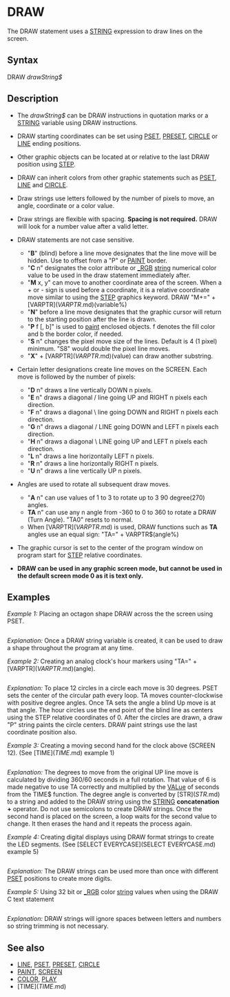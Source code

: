 # DRAW

The DRAW statement uses a [STRING](STRING.md) expression to draw lines on the screen.

  

## Syntax

DRAW *drawString$*
  

## Description

* The *drawString$* can be DRAW instructions in quotation marks or a [STRING](STRING.md) variable using DRAW instructions.
* DRAW starting coordinates can be set using [PSET](PSET.md), [PRESET](PRESET.md), [CIRCLE](CIRCLE.md) or [LINE](LINE.md) ending positions.
* Other graphic objects can be located at or relative to the last DRAW position using [STEP](STEP.md).
* DRAW can inherit colors from other graphic statements such as [PSET](PSET.md), [LINE](LINE.md) and [CIRCLE](CIRCLE.md).
* Draw strings use letters followed by the number of pixels to move, an angle, coordinate or a color value.
* Draw strings are flexible with spacing. **Spacing is not required.** DRAW will look for a number value after a valid letter.
* DRAW statements are not case sensitive.
	+ "**B**" (blind) before a line move designates that the line move will be hidden. Use to offset from a "P" or [PAINT](PAINT.md) border.
	+ "**C** n" designates the color attribute or [_RGB](_RGB.md) [string](string.md) numerical color value to be used in the draw statement immediately after.
	+ "**M** x, y" can move to another coordinate area of the screen. When a + or - sign is used before a coordinate, it is a relative coordinate move similar to using the [STEP](STEP.md) graphics keyword. DRAW "M+=" + [VARPTR$](VARPTR$.md)(variable%)
	+ "**N**" before a line move designates that the graphic cursor will return to the starting position after the line is drawn.
	+ "**P** f [, b]" is used to [paint](paint.md) enclosed objects. f denotes the fill color and b the border color, if needed.
	+ "**S** n" changes the pixel move size of the lines. Default is 4 (1 pixel) minimum. "S8" would double the pixel line moves.
	+ "**X**" + [VARPTR$](VARPTR$.md)(value) can draw another substring.

* Certain letter designations create line moves on the SCREEN. Each move is followed by the number of pixels:
	+ "**D** n" draws a line vertically DOWN n pixels.
	+ "**E** n" draws a diagonal / line going UP and RIGHT n pixels each direction.
	+ "**F** n" draws a diagonal \ line going DOWN and RIGHT n pixels each direction.
	+ "**G** n" draws a diagonal / LINE going DOWN and LEFT n pixels each direction.
	+ "**H** n" draws a diagonal \ LINE going UP and LEFT n pixels each direction.
	+ "**L** n" draws a line horizontally LEFT n pixels.
	+ "**R** n" draws a line horizontally RIGHT n pixels.
	+ "**U** n" draws a line vertically UP n pixels.

* Angles are used to rotate all subsequent draw moves.
	+ "**A** n" can use values of 1 to 3 to rotate up to 3 90 degree(270) angles.
	+ **TA** n" can use any n angle from -360 to 0 to 360 to rotate a DRAW (Turn Angle). "TA0" resets to normal.
	+ When [VARPTR$](VARPTR$.md) is used, DRAW functions such as **TA** angles use an equal sign: "TA=" + VARPTR$(angle%)
* The graphic cursor is set to the center of the program window on program start for [STEP](STEP.md) relative coordinates.
* **DRAW can be used in any graphic screen mode, but cannot be used in the default screen mode 0 as it is text only.**

  

## Examples

*Example 1:* Placing an octagon shape DRAW across the the screen using PSET.

```  SCREEN 12  octagon$ = "C12 R10 F10 D10 G10 L10 H10 U10 E10"  'create a DRAW string value  [SCREEN](SCREEN.md) 12  FOR i% = 1 TO 11    [PSET](PSET.md) (i% * 50, 100), 15    [_DELAY](_DELAY.md) .5         ' delay for demo    DRAW octagon$     ' DRAW the octagon using variable    [_DELAY](_DELAY.md) .5         ' delay for demo  NEXT i%  
```

*Explanation:* Once a DRAW string variable is created, it can be used to draw a shape throughout the program at any time.

  

*Example 2:* Creating an analog clock's hour markers using "TA=" + [VARPTR$](VARPTR$.md)(angle).

```  SCREEN 12  FOR angle = 0 TO 360 [STEP](STEP.md) 30             ' 360/12 hour circles = 30 degrees apart    PSET (175, 250), 6 ' stay at center point of clock    DRAW "TA=" + [VARPTR$](VARPTR$.md)(angle) + "BU100" ' move invisibly to set next circle's center point    [CIRCLE](CIRCLE.md) [STEP](STEP.md)(0, 0), 5, 12 ' circle placed at end of blind line    DRAW "P9, 12" ' paint inside of circle    [SLEEP](SLEEP.md) 1     ' slowed for demo only  NEXT  
```

*Explanation:* To place 12 circles in a circle each move is 30 degrees. PSET sets the center of the circular path every loop. TA moves counter-clockwise with positive degree angles. Once TA sets the angle a blind Up move is at that angle. The hour circles use the end point of the blind line as centers using the STEP relative coordinates of 0. After the circles are drawn, a draw "P" string paints the circle centers. DRAW paint strings use the last coordinate position also.

  

*Example 3:* Creating a moving second hand for the clock above (SCREEN 12). (See [TIME$](TIME$.md) example 1)

```  DO: sec$ = [RIGHT$](RIGHT$.md)([TIME$](TIME$.md), 2) ' get actual seconds from TIME$ function    degree$ = [STR$](STR$.md)([VAL](VAL.md)(sec$) * -6) ' 60 second moves. TA uses negative angles for clockwise moves    [PSET](PSET.md) (175, 250), 9 ' stay at clock center    DRAW "TA" + degree$ + "U90" ' up becomes TA directional line    DO: LOOP UNTIL RIGHT$(TIME$, 2) <> sec$ ' wait for a new second value    IF INKEY$ <> "" THEN [EXIT DO](EXIT DO.md) ' any key exit    PSET (175, 250), 0 ' set at clock center to erase line    DRAW "TA" + degree$ + "U90" ' erases old second hand line using color 0 from PSET  LOOP  
```

*Explanation:* The degrees to move from the original UP line move is calculated by dividing 360/60 seconds in a full rotation. That value of 6 is made negative to use TA correctly and multiplied by the [VALue](VALue.md) of seconds from the TIME$ function. The degree angle is converted by [STR$](STR$.md) to a string and added to the DRAW string using the [STRING](STRING.md) **concatenation +** operator. Do not use semicolons to create DRAW strings. Once the second hand is placed on the screen, a loop waits for the second value to change. It then erases the hand and it repeats the process again.

  

*Example 4:* Creating digital displays using DRAW format strings to create the LED segments. (See [SELECT EVERYCASE](SELECT EVERYCASE.md) example 5)

``` [SCREEN](SCREEN.md) 12 DO   [LOCATE](LOCATE.md) 1, 1: [INPUT](INPUT.md) "Enter a number 0 to 9: ", num   [CLS](CLS.md)   [SELECT CASE](SELECT CASE.md) num     [CASE](CASE.md) 0, 2, 3, 5 [TO](TO.md) 9: [PSET](PSET.md) (20, 20), 12       DRAW "E2R30F2G2L30H2BR5P12,12" 'top horiz   [END SELECT](END SELECT.md)    [SELECT CASE](SELECT CASE.md) num     [CASE](CASE.md) 0, 4 [TO](TO.md) 6, 8, 9: [PSET](PSET.md) (20, 20), 12       DRAW "F2D30G2H2U30E2BD5P12,12" 'left top vert   [END SELECT](END SELECT.md)    [SELECT CASE](SELECT CASE.md) num     [CASE](CASE.md) 0, 2, 6, 8: [PSET](PSET.md) (20, 54), 12       DRAW "F2D30G2H2U30E2BD5P12, 12" 'left bot vert   [END SELECT](END SELECT.md)    [SELECT CASE](SELECT CASE.md) num     [CASE](CASE.md) 2 [TO](TO.md) 6, 8, 9: [PSET](PSET.md) (20, 54), 12       DRAW "E2R30F2G2L30H2BR5P12, 12" 'middle horiz   [END SELECT](END SELECT.md)    [SELECT CASE](SELECT CASE.md) num     [CASE](CASE.md) 0 [TO](TO.md) 4, 7 [TO](TO.md) 9: [PSET](PSET.md) (54, 20), 12       DRAW "F2D30G2H2U30E2BD5P12,12" 'top right vert   [END SELECT](END SELECT.md)    [SELECT CASE](SELECT CASE.md) num     [CASE](CASE.md) 0, 1, 3 [TO](TO.md) 9: [PSET](PSET.md) (54, 54), 12       DRAW "F2D30G2H2U30E2BD5P12,12" 'bottom right vert   [END SELECT](END SELECT.md)    [SELECT CASE](SELECT CASE.md) num     [CASE](CASE.md) 0, 2, 3, 5, 6, 8: [PSET](PSET.md) (20, 88), 12       DRAW "E2R30F2G2L30H2BR5P12,12" 'bottom horiz   [END SELECT](END SELECT.md) [LOOP](LOOP.md) [UNTIL](UNTIL.md) num > 9  
```

*Explanation:* The DRAW strings can be used more than once with different [PSET](PSET.md) positions to create more digits.
  

*Example 5:* Using 32 bit or [_RGB](_RGB.md) color [string](string.md) values when using the DRAW C text statement

``` [SCREEN](SCREEN.md) [_NEWIMAGE](_NEWIMAGE.md)(800, 800, 12) [PRINT](PRINT.md) [_ALPHA](_ALPHA.md)(10), [_RED](_RED.md)(10), [_GREEN](_GREEN.md)(10), [_BLUE](_BLUE.md)(10)  [SLEEP](SLEEP.md)  [SCREEN](SCREEN.md) [_NEWIMAGE](_NEWIMAGE.md)(800, 800, 32) 'comment out this line to use the non-32 bit screen mode 12 [PRINT](PRINT.md) [_ALPHA](_ALPHA.md)(10), [_RED](_RED.md)(10), [_GREEN](_GREEN.md)(10), [_BLUE](_BLUE.md)(10)  [PSET](PSET.md) (400, 400), 0 ' move to 320, 240... draw will start where pset leaves off c = 14 [DIM](DIM.md) k [AS](AS.md) [_UNSIGNED](_UNSIGNED.md) [LONG](LONG.md) k = [_RGB](_RGB.md)(80, 255, 80) [FOR](FOR.md) repeat = 1 [TO](TO.md) 16   [FOR](FOR.md) p = 0 [TO](TO.md) 359     c = c + 1: d = c / 14     DRAW "c" + [STR$](STR$.md)(k) + " ta" + [STR$](STR$.md)(p) + " bu " + [STR$](STR$.md)(d) + "l7 u7 r7 d7 bd " + [STR$](STR$.md)(d)   [NEXT](NEXT.md) p [NEXT](NEXT.md) repeat  
```

*Explanation:* DRAW strings will ignore spaces between letters and numbers so string trimming is not necessary.
  

## See also

* [LINE](LINE.md), [PSET](PSET.md), [PRESET](PRESET.md), [CIRCLE](CIRCLE.md)
* [PAINT](PAINT.md), [SCREEN](SCREEN.md)
* [COLOR](COLOR.md), [PLAY](PLAY.md)
* [TIME$](TIME$.md)

  
